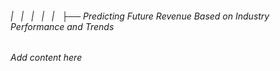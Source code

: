 ###### |   |   |   |   |   ├── Predicting Future Revenue Based on Industry Performance and Trends

*Add content here*